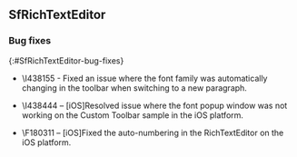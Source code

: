## SfRichTextEditor 

### Bug fixes
{:#SfRichTextEditor-bug-fixes} 

* \I438155 - Fixed an issue where the font family was automatically changing in the toolbar when switching to a new paragraph.

* \I438444 – [iOS]Resolved issue where the font popup window was not working on the Custom Toolbar sample in the iOS platform.

* \F180311 – [iOS]Fixed the auto-numbering in the RichTextEditor on the iOS platform.

